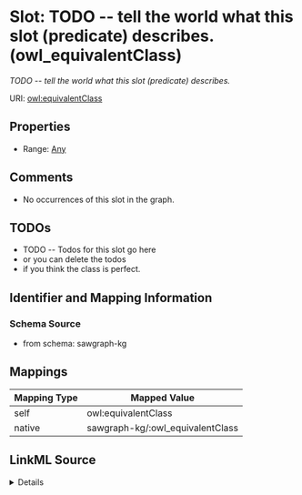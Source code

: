 

# Slot: TODO -- tell the world what this slot (predicate) describes. (owl_equivalentClass)


_TODO -- tell the world what this slot (predicate) describes._





URI: [owl:equivalentClass](http://www.w3.org/2002/07/owl#equivalentClass)



<!-- no inheritance hierarchy -->








## Properties

* Range: [Any](../classes/Any.md)





## Comments

* No occurrences of this slot in the graph.

## TODOs

* TODO -- Todos for this slot go here
* or you can delete the todos
* if you think the class is perfect.

## Identifier and Mapping Information







### Schema Source


* from schema: sawgraph-kg




## Mappings

| Mapping Type | Mapped Value |
| ---  | ---  |
| self | owl:equivalentClass |
| native | sawgraph-kg/:owl_equivalentClass |




## LinkML Source

<details>
```yaml
name: owl_equivalentClass
description: TODO -- tell the world what this slot (predicate) describes.
title: TODO -- tell the world what this slot (predicate) describes.
todos:
- TODO -- Todos for this slot go here
- or you can delete the todos
- if you think the class is perfect.
comments:
- No occurrences of this slot in the graph.
from_schema: sawgraph-kg
rank: 1000
slot_uri: owl:equivalentClass
alias: owl_equivalentClass
subproperty_of: rdfs_subClassOf
range: Any

```
</details>